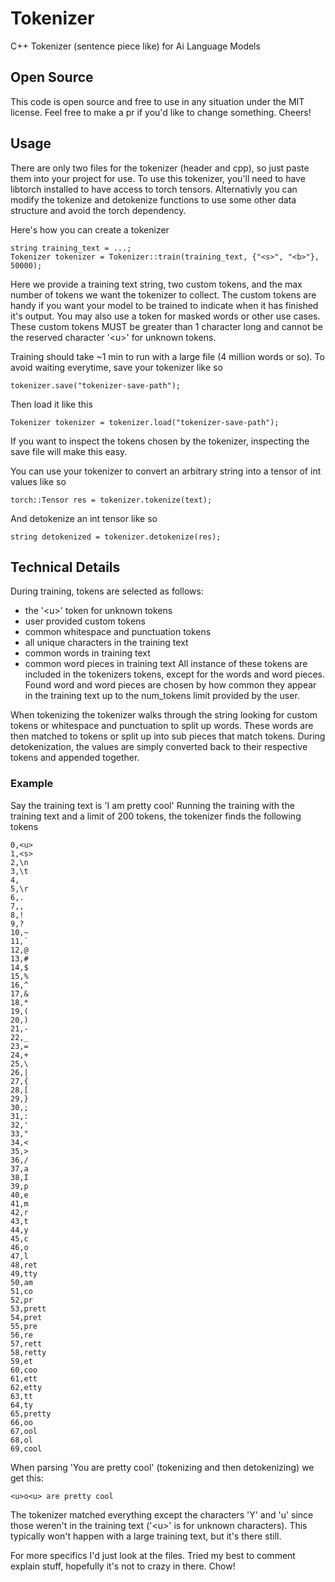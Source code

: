 # Tokenizer
C++ Tokenizer (sentence piece like) for Ai Language Models

## Open Source
This code is open source and free to use in any situation under the MIT license. Feel free to make a pr if you'd like to change something. Cheers!

## Usage
There are only two files for the tokenizer (header and cpp), so just paste them into your project for use. To use this tokenizer, you'll need to have
libtorch installed to have access to torch tensors. Alternativly you can modify the tokenize and detokenize functions to use some other data structure
and avoid the torch dependency.

Here's how you can create a tokenizer
```
string training_text = ...;
Tokenizer tokenizer = Tokenizer::train(training_text, {"<s>", "<b>"}, 50000);
```
Here we provide a training text string, two custom tokens, and the max number of tokens we want the tokenizer to collect. The custom tokens are handy if
you want your model to be trained to indicate when it has finished it's output. You may also use a token for masked words or other use cases. These custom
tokens MUST be greater than 1 character long and cannot be the reserved character '\<u\>' for unknown tokens.

Training should take ~1 min to run with a large file (4 million words or so). To avoid waiting everytime, save your
tokenizer like so
```
tokenizer.save("tokenizer-save-path");
```
Then load it like this
```
Tokenizer tokenizer = tokenizer.load("tokenizer-save-path");
```
If you want to inspect the tokens chosen by the tokenizer, inspecting the save file will make this easy.

You can use your tokenizer to convert an arbitrary string into a tensor of int values like so
```
torch::Tensor res = tokenizer.tokenize(text);
```

And detokenize an int tensor like so
```
string detokenized = tokenizer.detokenize(res);
```


## Technical Details
During training, tokens are selected as follows:
- the '\<u\>' token for unknown tokens
- user provided custom tokens
- common whitespace and punctuation tokens
- all unique characters in the training text
- common words in training text
- common word pieces in training text
All instance of these tokens are included in the tokenizers tokens, except for the words and word pieces. Found word and word pieces are chosen by how common they appear in the training text up to the num_tokens limit provided by the user.

When tokenizing the tokenizer walks through the string looking for custom tokens or whitespace and punctuation to split up words. These words are then matched to tokens or split up into sub pieces that match tokens.
During detokenization, the values are simply converted back to their respective tokens and appended together. 

### Example
Say the training text is 'I am pretty cool'
Running the training with the training text and a limit of 200 tokens, the tokenizer finds the following tokens
```
0,<u>
1,<s>
2,\n
3,\t
4, 
5,\r
6,.
7,,
8,!
9,?
10,~
11,`
12,@
13,#
14,$
15,%
16,^
17,&
18,*
19,(
20,)
21,-
22,_
23,=
24,+
25,\
26,|
27,{
28,[
29,}
30,;
31,:
32,'
33,"
34,<
35,>
36,/
37,a
38,I
39,p
40,e
41,m
42,r
43,t
44,y
45,c
46,o
47,l
48,ret
49,tty
50,am
51,co
52,pr
53,prett
54,pret
55,pre
56,re
57,rett
58,retty
59,et
60,coo
61,ett
62,etty
63,tt
64,ty
65,pretty
66,oo
67,ool
68,ol
69,cool
```
When parsing 'You are pretty cool' (tokenizing and then detokenizing) we get this:
```
<u>o<u> are pretty cool
```
The tokenizer matched everything except the characters 'Y' and 'u' since those weren't in the training text ('\<u\>' is for unknown characters). This typically won't happen with a large training text, but it's there still.

For more specifics I'd just look at the files. Tried my best to comment explain stuff, hopefully it's not to crazy in there. Chow!


